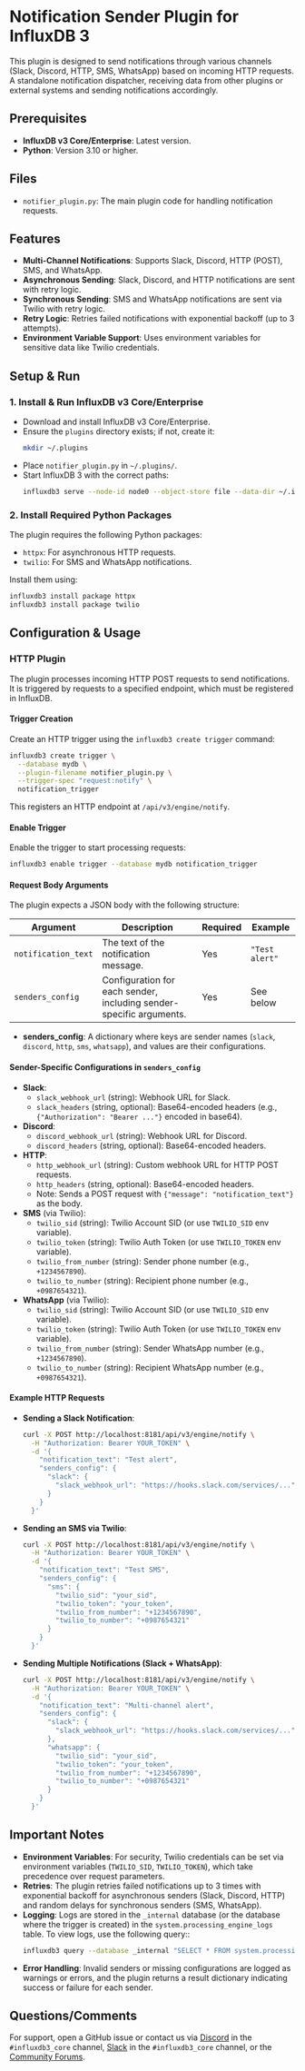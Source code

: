 # Notification Sender Plugin for InfluxDB 3

This plugin is designed to send notifications through various channels (Slack, Discord, HTTP, SMS, WhatsApp) based on incoming HTTP requests. A standalone notification dispatcher, receiving data from other plugins or external systems and sending notifications accordingly.

## Prerequisites
- **InfluxDB v3 Core/Enterprise**: Latest version.
- **Python**: Version 3.10 or higher.

## Files
- `notifier_plugin.py`: The main plugin code for handling notification requests.

## Features
- **Multi-Channel Notifications**: Supports Slack, Discord, HTTP (POST), SMS, and WhatsApp.
- **Asynchronous Sending**: Slack, Discord, and HTTP notifications are sent with retry logic.
- **Synchronous Sending**: SMS and WhatsApp notifications are sent via Twilio with retry logic.
- **Retry Logic**: Retries failed notifications with exponential backoff (up to 3 attempts).
- **Environment Variable Support**: Uses environment variables for sensitive data like Twilio credentials.

## Setup & Run

### 1. Install & Run InfluxDB v3 Core/Enterprise
- Download and install InfluxDB v3 Core/Enterprise.
- Ensure the `plugins` directory exists; if not, create it:
  ```bash
  mkdir ~/.plugins
  ```
- Place `notifier_plugin.py` in `~/.plugins/`.
- Start InfluxDB 3 with the correct paths:
  ```bash
  influxdb3 serve --node-id node0 --object-store file --data-dir ~/.influxdb3 --plugin-dir ~/.plugins
  ```

### 2. Install Required Python Packages
The plugin requires the following Python packages:
- `httpx`: For asynchronous HTTP requests.
- `twilio`: For SMS and WhatsApp notifications.

Install them using:
```bash
influxdb3 install package httpx
influxdb3 install package twilio
```

## Configuration & Usage

### HTTP Plugin
The plugin processes incoming HTTP POST requests to send notifications. It is triggered by requests to a specified endpoint, which must be registered in InfluxDB.

#### Trigger Creation
Create an HTTP trigger using the `influxdb3 create trigger` command:
```bash
influxdb3 create trigger \
  --database mydb \
  --plugin-filename notifier_plugin.py \
  --trigger-spec "request:notify" \
  notification_trigger
```
This registers an HTTP endpoint at `/api/v3/engine/notify`.

#### Enable Trigger
Enable the trigger to start processing requests:
```bash
influxdb3 enable trigger --database mydb notification_trigger
```

#### Request Body Arguments
The plugin expects a JSON body with the following structure:

| Argument              | Description                                                                 | Required | Example                           |
|-----------------------|-----------------------------------------------------------------------------|----------|-----------------------------------|
| `notification_text`   | The text of the notification message.                                       | Yes      | `"Test alert"`                    |
| `senders_config`      | Configuration for each sender, including sender-specific arguments.         | Yes      | See below                         |

- **senders_config**: A dictionary where keys are sender names (`slack`, `discord`, `http`, `sms`, `whatsapp`), and values are their configurations.

#### Sender-Specific Configurations in `senders_config`
- **Slack**:
  - `slack_webhook_url` (string): Webhook URL for Slack.
  - `slack_headers` (string, optional): Base64-encoded headers (e.g., `{"Authorization": "Bearer ..."}` encoded in base64).
- **Discord**:
  - `discord_webhook_url` (string): Webhook URL for Discord.
  - `discord_headers` (string, optional): Base64-encoded headers.
- **HTTP**:
  - `http_webhook_url` (string): Custom webhook URL for HTTP POST requests.
  - `http_headers` (string, optional): Base64-encoded headers.
  - Note: Sends a POST request with `{"message": "notification_text"}` as the body.
- **SMS** (via Twilio):
  - `twilio_sid` (string): Twilio Account SID (or use `TWILIO_SID` env variable).
  - `twilio_token` (string): Twilio Auth Token (or use `TWILIO_TOKEN` env variable).
  - `twilio_from_number` (string): Sender phone number (e.g., `+1234567890`).
  - `twilio_to_number` (string): Recipient phone number (e.g., `+0987654321`).
- **WhatsApp** (via Twilio):
  - `twilio_sid` (string): Twilio Account SID (or use `TWILIO_SID` env variable).
  - `twilio_token` (string): Twilio Auth Token (or use `TWILIO_TOKEN` env variable).
  - `twilio_from_number` (string): Sender WhatsApp number (e.g., `+1234567890`).
  - `twilio_to_number` (string): Recipient WhatsApp number (e.g., `+0987654321`).

#### Example HTTP Requests
- **Sending a Slack Notification**:
  ```bash
  curl -X POST http://localhost:8181/api/v3/engine/notify \
    -H "Authorization: Bearer YOUR_TOKEN" \
    -d '{
      "notification_text": "Test alert",
      "senders_config": {
        "slack": {
          "slack_webhook_url": "https://hooks.slack.com/services/..."
        }
      }
    }'
  ```

- **Sending an SMS via Twilio**:
  ```bash
  curl -X POST http://localhost:8181/api/v3/engine/notify \
    -H "Authorization: Bearer YOUR_TOKEN" \
    -d '{
      "notification_text": "Test SMS",
      "senders_config": {
        "sms": {
          "twilio_sid": "your_sid",
          "twilio_token": "your_token",
          "twilio_from_number": "+1234567890",
          "twilio_to_number": "+0987654321"
        }
      }
    }'
  ```

- **Sending Multiple Notifications (Slack + WhatsApp)**:
  ```bash
  curl -X POST http://localhost:8181/api/v3/engine/notify \
    -H "Authorization: Bearer YOUR_TOKEN" \
    -d '{
      "notification_text": "Multi-channel alert",
      "senders_config": {
        "slack": {
          "slack_webhook_url": "https://hooks.slack.com/services/..."
        },
        "whatsapp": {
          "twilio_sid": "your_sid",
          "twilio_token": "your_token",
          "twilio_from_number": "+1234567890",
          "twilio_to_number": "+0987654321"
        }
      }
    }'
  ```

## Important Notes
- **Environment Variables**: For security, Twilio credentials can be set via environment variables (`TWILIO_SID`, `TWILIO_TOKEN`), which take precedence over request parameters.
- **Retries**: The plugin retries failed notifications up to 3 times with exponential backoff for asynchronous senders (Slack, Discord, HTTP) and random delays for synchronous senders (SMS, WhatsApp).
- **Logging**: Logs are stored in the `_internal` database (or the database where the trigger is created) in the `system.processing_engine_logs` table. To view logs, use the following query::
  ```bash
  influxdb3 query --database _internal "SELECT * FROM system.processing_engine_logs"
  ```
- **Error Handling**: Invalid senders or missing configurations are logged as warnings or errors, and the plugin returns a result dictionary indicating success or failure for each sender.

## Questions/Comments
For support, open a GitHub issue or contact us via [Discord](https://discord.com/invite/vZe2w2Ds8B) in the `#influxdb3_core` channel, [Slack](https://influxcommunity.slack.com/) in the `#influxdb3_core` channel, or the [Community Forums](https://community.influxdata.com/).